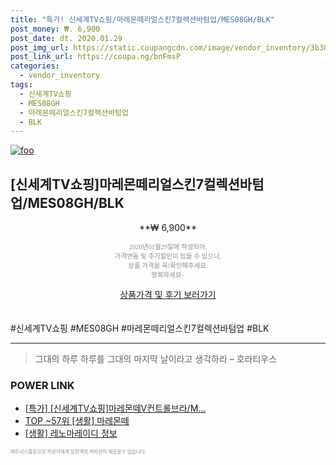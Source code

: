 ```yaml
--- 
title: "특가! 신세계TV쇼핑/마레몬떼리얼스킨7컬렉션바텀업/MES08GH/BLK" 
post_money: ₩. 6,900 
post_date: dt. 2020.01.29 
post_img_url: https://static.coupangcdn.com/image/vendor_inventory/3b38/dbb85b04ba25c9f83fcaa25cd7ae6b1b9ea99dd4f01832c5302fe925ff01.jpg 
post_link_url: https://coupa.ng/bnFmsP 
categories: 
  - vendor_inventory 
tags: 
  - 신세계TV쇼핑 
  - MES08GH 
  - 마레몬떼리얼스킨7컬렉션바텀업 
  - BLK 
--- 
```

[![foo](https://static.coupangcdn.com/image/vendor_inventory/3b38/dbb85b04ba25c9f83fcaa25cd7ae6b1b9ea99dd4f01832c5302fe925ff01.jpg)](https://coupa.ng/bnFmsP) 

## [신세계TV쇼핑]마레몬떼리얼스킨7컬렉션바텀업/MES08GH/BLK 
<p style="text-align: center;">**₩ 6,900**</p> 
<p style="text-align: center;"><span style="color: #898c8f; font-family: Georgia,Times,serif; font-size: 0.75em;">2020년01월29일에 작성되어, <br>가격변동 및 추가할인이 있을 수 있으니,<br> 상품 가격을 꼭!확인해주세요.<br>행복하세요~</span> 
</p>	 
<div markdown="0" style="text-align: center;"><a href="https://coupa.ng/bnFmsP" class="btn btn--success">상품가격 및 후기 보러가기</a></div> 
<br><br> 
  #신세계TV쇼핑 #MES08GH #마레몬떼리얼스킨7컬렉션바텀업 #BLK 
<hr> 

> 그대의 하루 하루를 그대의 마지막 날이라고 생각하라 – 호라티우스 


### POWER LINK

* <a href="https://blog.naver.com/santokki14/221790170273" target="_blank">[특가] [신세계TV쇼핑]마레몬떼V컨트롤브라/M...</a>
* <a href="https://blog.naver.com/an0733/221788380638" target="_blank"> TOP ~57위 [생활] 마레몬떼</a>
* <a href="https://blog.naver.com/santokki14/221768171292" target="_blank"> [생활] 레노마레이디 정보 </a>

<span style="color: #898c8f; font-family: Georgia,Times,serif; font-size: 0.55em;">파트너스활동으로 작성자에게 일정액의 커미션이 제공될수 있습니다.</span> 
